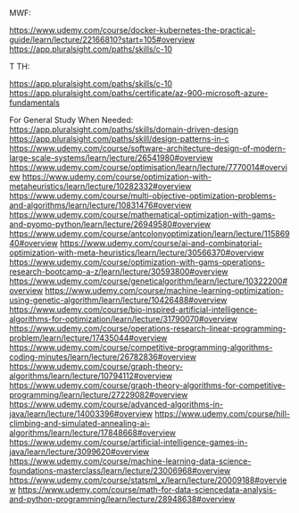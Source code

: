 MWF:

https://www.udemy.com/course/docker-kubernetes-the-practical-guide/learn/lecture/22166810?start=105#overview
https://app.pluralsight.com/paths/skills/c-10

T TH:

https://app.pluralsight.com/paths/skills/c-10
https://app.pluralsight.com/paths/certificate/az-900-microsoft-azure-fundamentals

For General Study When Needed:
https://app.pluralsight.com/paths/skills/domain-driven-design
https://app.pluralsight.com/paths/skill/design-patterns-in-c
https://www.udemy.com/course/software-architecture-design-of-modern-large-scale-systems/learn/lecture/26541980#overview
https://www.udemy.com/course/optimisation/learn/lecture/7770014#overview
https://www.udemy.com/course/optimization-with-metaheuristics/learn/lecture/10282332#overview
https://www.udemy.com/course/multi-objective-optimization-problems-and-algorithms/learn/lecture/10831476#overview
https://www.udemy.com/course/mathematical-optimization-with-gams-and-pyomo-python/learn/lecture/26949580#overview
https://www.udemy.com/course/antcolonyoptimization/learn/lecture/11586940#overview
https://www.udemy.com/course/ai-and-combinatorial-optimization-with-meta-heuristics/learn/lecture/30566370#overview
https://www.udemy.com/course/optimization-with-gams-operations-research-bootcamp-a-z/learn/lecture/30593800#overview
https://www.udemy.com/course/geneticalgorithm/learn/lecture/10322200#overview
https://www.udemy.com/course/machine-learning-optimization-using-genetic-algorithm/learn/lecture/10426488#overview
https://www.udemy.com/course/bio-inspired-artificial-intelligence-algorithms-for-optimization/learn/lecture/31790070#overview
https://www.udemy.com/course/operations-research-linear-programming-problem/learn/lecture/17435044#overview
https://www.udemy.com/course/competitive-programming-algorithms-coding-minutes/learn/lecture/26782836#overview
https://www.udemy.com/course/graph-theory-algorithms/learn/lecture/10794112#overview
https://www.udemy.com/course/graph-theory-algorithms-for-competitive-programming/learn/lecture/27229082#overview
https://www.udemy.com/course/advanced-algorithms-in-java/learn/lecture/14003396#overview
https://www.udemy.com/course/hill-climbing-and-simulated-annealing-ai-algorithms/learn/lecture/17848668#overview
https://www.udemy.com/course/artificial-intelligence-games-in-java/learn/lecture/3099620#overview
https://www.udemy.com/course/machine-learning-data-science-foundations-masterclass/learn/lecture/23006968#overview
https://www.udemy.com/course/statsml_x/learn/lecture/20009188#overview
https://www.udemy.com/course/math-for-data-sciencedata-analysis-and-python-programming/learn/lecture/28948638#overview
